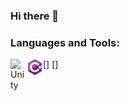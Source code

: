 ### Hi there 👋

### Languages and Tools:


[<img align="left" alt="Unity" width="26px" src="https://icon-library.com/images/unity-icon/unity-icon-1.jpg" />]
[<img align="left" alt="Unity" width="26px" src="https://raw.githubusercontent.com/devicons/devicon/master/icons/csharp/csharp-original.svg" />]

<!--
**frolushka/frolushka** is a ✨ _special_ ✨ repository because its `README.md` (this file) appears on your GitHub profile.

Here are some ideas to get you started:

- 🔭 I’m currently working on ...
- 🌱 I’m currently learning ...
- 👯 I’m looking to collaborate on ...
- 🤔 I’m looking for help with ...
- 💬 Ask me about ...
- 📫 How to reach me: ...
- 😄 Pronouns: ...
- ⚡ Fun fact: ...
-->
